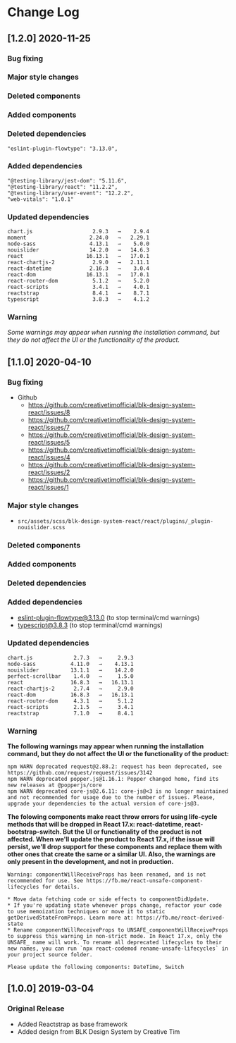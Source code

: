 # Change Log

## [1.2.0] 2020-11-25
### Bug fixing
### Major style changes
### Deleted components
### Added components
### Deleted dependencies
```
"eslint-plugin-flowtype": "3.13.0",
```
### Added dependencies
```
"@testing-library/jest-dom": "5.11.6",
"@testing-library/react": "11.2.2",
"@testing-library/user-event": "12.2.2",
"web-vitals": "1.0.1"
```
### Updated dependencies
```
chart.js                   2.9.3   →    2.9.4
moment                    2.24.0   →   2.29.1
node-sass                 4.13.1   →    5.0.0
nouislider                14.2.0   →   14.6.3
react                    16.13.1   →   17.0.1
react-chartjs-2            2.9.0   →   2.11.1
react-datetime            2.16.3   →    3.0.4
react-dom                16.13.1   →   17.0.1
react-router-dom           5.1.2   →    5.2.0
react-scripts              3.4.1   →    4.0.1
reactstrap                 8.4.1   →    8.7.1
typescript                 3.8.3   →    4.1.2
```
### Warning
_Some warnings may appear when running the installation command, but they do not affect the UI or the functionality of the product._

## [1.1.0] 2020-04-10
### Bug fixing
- Github
  - https://github.com/creativetimofficial/blk-design-system-react/issues/8
  - https://github.com/creativetimofficial/blk-design-system-react/issues/7
  - https://github.com/creativetimofficial/blk-design-system-react/issues/5
  - https://github.com/creativetimofficial/blk-design-system-react/issues/4
  - https://github.com/creativetimofficial/blk-design-system-react/issues/2
  - https://github.com/creativetimofficial/blk-design-system-react/issues/1
### Major style changes
- `src/assets/scss/blk-design-system-react/react/plugins/_plugin-nouislider.scss`
### Deleted components
### Added components
### Deleted dependencies
### Added dependencies
+ eslint-plugin-flowtype@3.13.0 (to stop terminal/cmd warnings)
+ typescript@3.8.3 (to stop terminal/cmd warnings)
### Updated dependencies
```
chart.js             2.7.3   →     2.9.3
node-sass           4.11.0   →    4.13.1
nouislider          13.1.1   →    14.2.0
perfect-scrollbar    1.4.0   →     1.5.0
react               16.8.3   →   16.13.1
react-chartjs-2      2.7.4   →     2.9.0
react-dom           16.8.3   →   16.13.1
react-router-dom     4.3.1   →     5.1.2
react-scripts        2.1.5   →     3.4.1
reactstrap           7.1.0   →     8.4.1
```
### Warning
**The following warnings may appear when running the installation command, but they do not affect the UI or the functionality of the product:**
```
npm WARN deprecated request@2.88.2: request has been deprecated, see https://github.com/request/request/issues/3142
npm WARN deprecated popper.js@1.16.1: Popper changed home, find its new releases at @popperjs/core
npm WARN deprecated core-js@2.6.11: core-js@<3 is no longer maintained and not recommended for usage due to the number of issues. Please, upgrade your dependencies to the actual version of core-js@3.
```
**The folowing components make react throw errors for using life-cycle methods that will be dropped in React 17.x: react-datetime, react-bootstrap-switch. But the UI or functionality of the product is not affected. When we'll update the product to React 17.x, if the issue will persist, we'll drop support for these components and replace them with other ones that create the same or a similar UI. Also, the warnings are only present in the development, and not in production.**
```
Warning: componentWillReceiveProps has been renamed, and is not recommended for use. See https://fb.me/react-unsafe-component-lifecycles for details.

* Move data fetching code or side effects to componentDidUpdate.
* If you're updating state whenever props change, refactor your code to use memoization techniques or move it to static getDerivedStateFromProps. Learn more at: https://fb.me/react-derived-state
* Rename componentWillReceiveProps to UNSAFE_componentWillReceiveProps to suppress this warning in non-strict mode. In React 17.x, only the UNSAFE_ name will work. To rename all deprecated lifecycles to their new names, you can run `npx react-codemod rename-unsafe-lifecycles` in your project source folder.

Please update the following components: DateTime, Switch
```

## [1.0.0] 2019-03-04
### Original Release
- Added Reactstrap as base framework
- Added design from BLK Design System by Creative Tim
